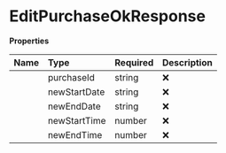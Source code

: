 # EditPurchaseOkResponse



**Properties**

| Name | Type | Required | Description |
| :-------- | :----------| :----------| :----------|
    | purchaseId | string | ❌ | ID of the purchase |
    | newStartDate | string | ❌ | Start date of the package's validity in the format 'yyyy-MM-ddThh:mm:ssZZ' |
    | newEndDate | string | ❌ | End date of the package's validity in the format 'yyyy-MM-ddThh:mm:ssZZ' |
    | newStartTime | number | ❌ | Epoch value representing the new start time of the package's validity |
    | newEndTime | number | ❌ | Epoch value representing the new end time of the package's validity |


